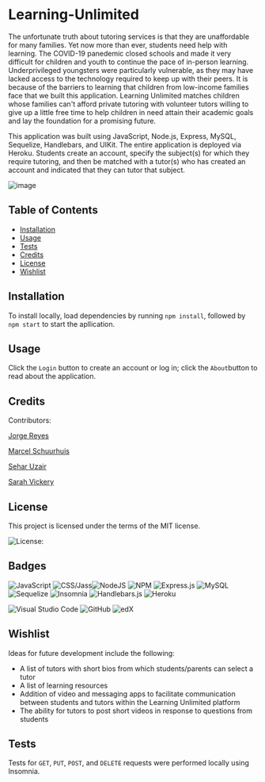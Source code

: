 # Learning-Unlimited

The unfortunate truth about tutoring services is that they are unaffordable for many families. Yet now more than ever, students need help with learning. The COVID-19 panedemic closed schools and made it very difficult for children and youth to continue the pace of in-person learning. Underprivileged youngsters were particularly vulnerable, as they may have lacked access to the technology required to keep up with their peers. It is because of the barriers to learning that children from low-income families face that we built this application. Learning Unlimited matches children whose families can't afford private tutoring with volunteer tutors willing to give up a little free time to help children in need attain their academic goals and lay the foundation for a promising future.

This application was built using JavaScript, Node.js, Express, MySQL, Sequelize, Handlebars, and UIKit. The entire application is deployed via Heroku. Students create an account, specify the subject(s) for which they require tutoring, and then be matched with a tutor(s) who has created an account and indicated that they can tutor that subject. 

![image](https://user-images.githubusercontent.com/122234007/236257623-56f0e727-9c6d-4cf2-aeae-9acbf908f532.png)

## Table of Contents
* [Installation](#installation)
* [Usage](#usage)
* [Tests](#tests)
* [Credits](#credits)
* [License](#license)
* [Wishlist](#wishlist)
 
## Installation
  
To install locally, load dependencies by running `npm install`, followed by `npm start` to start the apllication.

<!-- To use the application online, go to https://nameless-badlands-68494.herokuapp.com/ -->


## Usage

Click the `Login` button to create an account or log in; click the `About`button to read about the application.


## Credits

Contributors:

[Jorge Reyes](https://github.com/JorgeReyes115)

[Marcel Schuurhuis](https://github.com/MSchuur)

[Sehar Uzair](https://github.com/calligraphist)
  
[Sarah Vickery](https://github.com/mathminx)


 ## License

 This project is licensed under the terms of the MIT license.

 ![License: ](https://img.shields.io/badge/License-MIT-blueviolet.svg)


## Badges

![JavaScript](https://img.shields.io/badge/javascript-%23323330.svg?style=for-the-badge&logo=javascript&logoColor=%23F7DF1E)  ![CSS/Jass](https://img.shields.io/badge/css-%231572B6.svg?style=for-the-badge&logo=css&logoColor=white)![NodeJS](https://img.shields.io/badge/node.js-6DA55F?style=for-the-badge&logo=node.js&logoColor=white)  ![NPM](https://img.shields.io/badge/NPM-%23CB3837.svg?style=for-the-badge&logo=npm&logoColor=white)  ![Express.js](https://img.shields.io/badge/express.js-%23404d59.svg?style=for-the-badge&logo=express&logoColor=%2361DAFB)  ![MySQL](https://img.shields.io/badge/mysql-%2300f.svg?style=for-the-badge&logo=mysql&logoColor=white)  ![Sequelize](https://img.shields.io/badge/Sequelize-52B0E7?style=for-the-badge&logo=Sequelize&logoColor=white)  ![Insomnia](https://img.shields.io/badge/Insomnia-black?style=for-the-badge&logo=insomnia&logoColor=5849BE)  	![Handlebars.js](https://a11ybadges.com/badge?logo=handlebarsdotjs)  ![Heroku](https://img.shields.io/badge/heroku-%23430098.svg?style=for-the-badge&logo=heroku&logoColor=white)
  
![Visual Studio Code](https://img.shields.io/badge/Visual%20Studio%20Code-0078d7.svg?style=for-the-badge&logo=visual-studio-code&logoColor=white) ![GitHub](https://img.shields.io/badge/github-%23121011.svg?style=for-the-badge&logo=github&logoColor=white)  ![edX](https://img.shields.io/badge/edX-%2302262B.svg?style=for-the-badge&logo=edX&logoColor=white)


## Wishlist

Ideas for future development include the following:

  - A list of tutors with short bios from which students/parents can select a tutor
  - A list of learning resources
  - Addition of video and messaging apps to facilitate communication between students and tutors within the Learning Unlimited platform
  - The ability for tutors to post short videos in response to questions from students
  
## Tests

Tests for `GET`, `PUT`, `POST`, and `DELETE` requests were performed locally using Insomnia.

